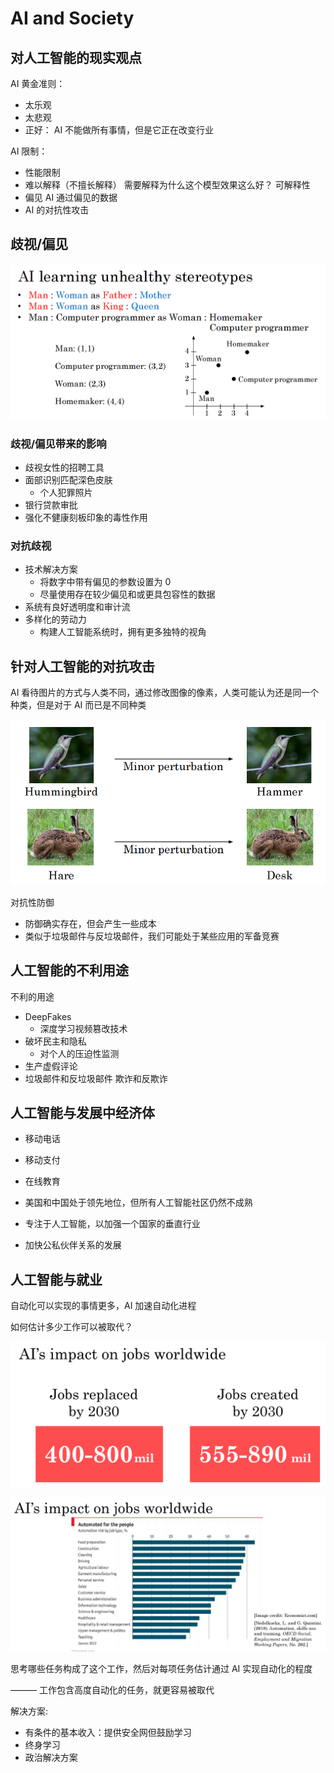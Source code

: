 # AI and Society

## 对人工智能的现实观点

AI 黄金准则：

- 太乐观
- 太悲观
- 正好： AI 不能做所有事情，但是它正在改变行业

AI 限制：

- 性能限制
- 难以解释（不擅长解释） 需要解释为什么这个模型效果这么好？ 可解释性
- 偏见 AI 通过偏见的数据
- AI 的对抗性攻击

## 歧视/偏见

![](./images/unhealthy_stereotypes.png)

### 歧视/偏见带来的影响

- 歧视女性的招聘工具
- 面部识别匹配深色皮肤
  - 个人犯罪照片
- 银行贷款审批
- 强化不健康刻板印象的毒性作用

### 对抗歧视

- 技术解决方案
  - 将数字中带有偏见的参数设置为 0
  - 尽量使用存在较少偏见和或更具包容性的数据
- 系统有良好透明度和审计流
- 多样化的劳动力
  - 构建人工智能系统时，拥有更多独特的视角

## 针对人工智能的对抗攻击

AI 看待图片的方式与人类不同，通过修改图像的像素，人类可能认为还是同一个种类，但是对于 AI 而已是不同种类

![](./images/attacks_on_ai.png)

对抗性防御
- 防御确实存在，但会产生一些成本
- 类似于垃圾邮件与反垃圾邮件，我们可能处于某些应用的军备竞赛

## 人工智能的不利用途

不利的用途

- DeepFakes
  - 深度学习视频篡改技术
- 破坏民主和隐私
  - 对个人的压迫性监测
- 生产虚假评论
- 垃圾邮件和反垃圾邮件 欺诈和反欺诈

## 人工智能与发展中经济体

- 移动电话
- 移动支付
- 在线教育

- 美国和中国处于领先地位，但所有人工智能社区仍然不成熟
- 专注于人工智能，以加强一个国家的垂直行业
- 加快公私伙伴关系的发展

## 人工智能与就业

自动化可以实现的事情更多，AI 加速自动化进程

如何估计多少工作可以被取代？

![](./images/ai_impact_job.png)

![](./images/ai_impact_job_risk.png)

思考哪些任务构成了这个工作，然后对每项任务估计通过 AI 实现自动化的程度

——— 工作包含高度自动化的任务，就更容易被取代

解决方案:

- 有条件的基本收入：提供安全网但鼓励学习
- 终身学习
- 政治解决方案
